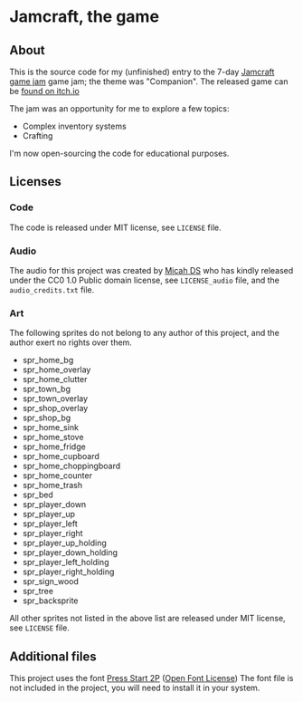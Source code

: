 # Jamcraft, the game

## About
This is the source code for my (unfinished) entry to the 7-day [Jamcraft game jam](https://itch.io/jam/jamcraft) game jam; the theme was "Companion". The released game can be [found on itch.io](https://meseta.itch.io/jamcraft-the-game)

The jam was an opportunity for me to explore a few topics:
* Complex inventory systems
* Crafting

I'm now open-sourcing the code for educational purposes.

## Licenses
### Code
The code is released under MIT license, see `LICENSE` file.

### Audio
The audio for this project was created by [Micah DS](https://twitter.com/Micah_DS) who has kindly released under the CC0 1.0 Public domain license, see `LICENSE_audio` file, and the `audio_credits.txt` file.

### Art
The following sprites do not belong to any author of this project, and the author exert no rights over them.
* spr_home_bg
* spr_home_overlay
* spr_home_clutter
* spr_town_bg
* spr_town_overlay
* spr_shop_overlay
* spr_shop_bg
* spr_home_sink
* spr_home_stove
* spr_home_fridge
* spr_home_cupboard
* spr_home_choppingboard
* spr_home_counter
* spr_home_trash
* spr_bed
* spr_player_down
* spr_player_up
* spr_player_left
* spr_player_right
* spr_player_up_holding
* spr_player_down_holding
* spr_player_left_holding
* spr_player_right_holding
* spr_sign_wood
* spr_tree
* spr_backsprite

All other sprites not listed in the above list are released under MIT license, see `LICENSE` file.

## Additional files
This project uses the font [Press Start 2P](https://fonts.google.com/specimen/Press+Start+2P) ([Open Font License](http://scripts.sil.org/cms/scripts/page.php?site_id=nrsi&id=OFL_web)) The font file is not included in the project, you will need to install it in your system.